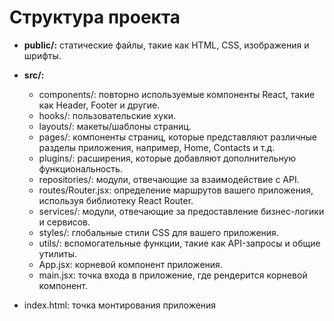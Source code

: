 # Структура проекта

- **public/:** статические файлы, такие как HTML, CSS, изображения и шрифты.
- **src/:**

  - components/: повторно используемые компоненты React, такие как Header, Footer и другие.
  - hooks/: пользовательские хуки.
  - layouts/: макеты/шаблоны страниц.
  - pages/: компоненты страниц, которые представляют различные разделы приложения, например, Home, Contacts и т.д.
  - plugins/: расширения, которые добавляют дополнительную функциональность.
  - repositories/: модули, отвечающие за взаимодействие с API.
  - routes/Router.jsx: определение маршрутов вашего приложения, используя библиотеку React Router.
  - services/: модули, отвечающие за предоставление бизнес-логики и сервисов.
  - styles/: глобальные стили CSS для вашего приложения.
  - utils/: вспомогательные функции, такие как API-запросы и общие утилиты.
  - App.jsx: корневой компонент приложения.
  - main.jsx: точка входа в приложение, где рендерится корневой компонент.

- index.html: точка монтирования приложения
